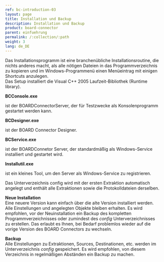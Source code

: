 ```yaml
---
ref: bc-introduction-03
layout: page
title: Installation und Backup
description: Installation und Backup
product: board-connector
parent: einfuehrung
permalink: /:collection/:path
weight: 3
lang: de_DE
---
```


Das Installationsprogramm ist eine branchenübliche Installationsroutine, die nichts anderes macht, als alle nötigen  Dateien in das Programmverzeichnis zu kopieren und im Windows-Programmenü einen Menüeintrag mit einigen Shortcuts anzulegen.<br>
Das Setup installiert die Visual C++ 2005 Laufzeit-Bibliothek (Runtime library).  

**BCConsole.exe**

ist der BOARDConnectorServer, der für Testzwecke als Konsolenprogramm gestartet werden kann.

**BCDesigner.exe**

ist der BOARD Connector Designer.

**BCService.exe**

ist der BOARDConnetor Server, der standardmäßig als Windows-Service installiert und gestartet wird.


**Installutil.exe**

ist ein kleines Tool, um den Server als Windows-Service zu registrieren.

Das Unterverzeichnis config wird mit der ersten Extraktion automatisch angelegt und enthält alle Extraktionen sowie die Protokolldateien derselben. 


**Neue Installation**<br>
Eine neuere Version kann einfach über die alte Version installiert werden. Alle Einstellungen und angelegten Objekte bleiben erhalten. Es wird empfohlen, vor der Neuinstallation ein Backup des kompletten Programmverzeichnisses oder zumindest des *config* Unterverzeichnisses zu erstellen. Das erlaubt es Ihnen, bei Bedarf problemlos wieder auf die vorige Version des BOARD Connectors zu wechseln.


**Backup**<br>
Alle Einstellungen zu Extraktionen, Sources, Destinationen, etc. werden im Unterverzeichnis *config* gespeichert. Es wird empfohlen, von diesem Verzeichnis in regelmäßigen Abständen ein Backup zu machen.